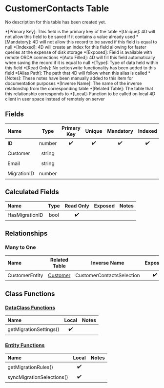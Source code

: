 ﻿# CustomerContacts Table
No description for this table has been created yet.

*[Primary Key]: This field is the primary key of the table
*[Unique]: 4D will not allow this field to be saved if it contains a value already used
*[Mandatory]: 4D will not allow this record to be saved if this field is equal to null
*[Indexed]: 4D will create an index for this field allowing for faster queries at the expense of disk storage
*[Exposed]: Field is available with remote ORDA connections
*[Auto Filled]: 4D will fill this field automatically when saving the record if it is equal to null
*[Type]: Type of data held within this field
*[Read Only]: No setter/write functionality has been added to this field
*[Alias Path]: The path that 4D will follow when this alias is called
*[Notes]: These notes have been manually added to this item for documentation purposes
*[Inverse Name]: The name of the inverse relationship from the corresponding table
*[Related Table]: The table that this relationship corresponds to
*[Local]: Function to be called on local 4D client in user space instead of remotely on server
## Fields

|Name|Type|Primary Key|Unique|Mandatory|Indexed|Exposed|Auto Filled|Notes|
|:---|:---:|:---:|:---:|:---:|:---:|:---:|:---:|:---:|
|**ID**|number|✔️|✔️|✔️|✔️|✔️|✔️||
|Customer|string|||||✔️|||
|Email|string|||||✔️|||
|MigrationID|number|||||✔️|||

## Calculated Fields

|Name|Type|Read Only|Exposed|Notes|
|:---|:---:|:---:|:---:|:---:|
|HasMigrationID|bool|✔️|||

## Relationships
### Many to One

|Name|Related Table|Inverse Name|Exposed|Notes|
|:---|:---:|:---:|:---:|:---:|
|CustomerEntity|[Customer](Customer.md)|CustomerContactsSelection|✔️||

## Class Functions

### [DataClass Functions](https://github.com/synthotec/SynthoTec-4D/blob/main/Project/Sources/Classes/CustomerContacts.4dm)

|Name|Local|Notes|
|:---|:---:|:---:|
|getMigrationSettings()|✔️||

### [Entity Functions](https://github.com/synthotec/SynthoTec-4D/blob/main/Project/Sources/Classes/CustomerContactsEntity.4dm)

|Name|Local|Notes|
|:---|:---:|:---:|
|getMigrationRules()|✔️||
|syncMigrationSelections()|✔️||